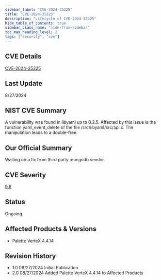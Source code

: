 ```yaml
---
sidebar_label: "CVE-2024-35325"
title: "CVE-2024-35325"
description: "Lifecycle of CVE-2024-35325"
hide_table_of_contents: true
sidebar_class_name: "hide-from-sidebar"
toc_max_heading_level: 2
tags: ["security", "cve"]
---
```


## CVE Details

[CVE-2024-35325](https://nvd.nist.gov/vuln/detail/CVE-2024-35325)

## Last Update

8/27/2024

## NIST CVE Summary

A vulnerability was found in libyaml up to 0.2.5. Affected by this issue is the function yaml_event_delete of the file /src/libyaml/src/api.c. The manipulation leads to a double-free.

## Our Official Summary

Waiting on a fix from third party mongodb vendor.

## CVE Severity

[9.8](https://nvd.nist.gov/vuln/detail/CVE-2024-35325)

## Status

Ongoing

## Affected Products & Versions

- Palette VerteX 4.4.14

## Revision History

- 1.0 08/27/2024 Initial Publication
- 2.0 08/27/2024 Added Palette VerteX 4.4.14 to Affected Products

